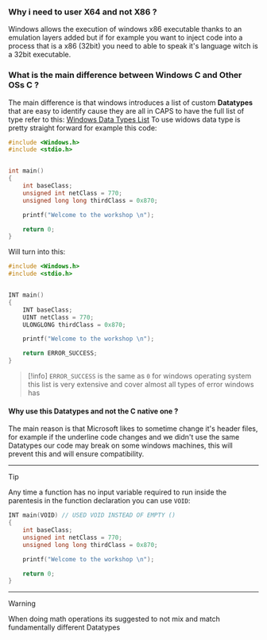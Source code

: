 ### Why i need to user X64 and not X86 ?
Windows allows the execution of windows x86 executable thanks to an emulation layers added but if for example you want to inject code into a process that is a x86 (32bit) you need to able to speak it's language witch is a 32bit executable.

### What is the main difference between Windows C and Other OSs C ?
The main difference is that windows introduces a list of custom **Datatypes** that are easy to identify cause they are all in CAPS to have the full list of type refer to this: [Windows Data Types List](https://learn.microsoft.com/en-us/windows/win32/winprog/windows-data-types) 
To use widows data type is pretty straight forward for example this code:
```c
#include <Windows.h>
#include <stdio.h>


int main()
{
    int baseClass;
    unsigned int netClass = 770;
    unsigned long long thirdClass = 0x870;

    printf("Welcome to the workshop \n");

    return 0;
}
```
Will turn into this:
```c
#include <Windows.h>
#include <stdio.h>


INT main()
{
    INT baseClass;
    UINT netClass = 770;
    ULONGLONG thirdClass = 0x870;

    printf("Welcome to the workshop \n");

    return ERROR_SUCCESS;
}
```

> [!info]
> `ERROR_SUCCESS` is the same as `0` for windows operating system this list is very extensive and cover almost all types of error windows has

#### Why use this Datatypes and not the C native one ?
The main reason is that Microsoft likes to sometime change it's header files, for example if the underline code changes and we didn't use the same Datatypes our code may break on some windows machines, this will prevent this and will ensure compatibility.

---

> [!tip]
> Any time a function has no input variable required to run inside the parentesis in the function declaration you can use `VOID`: 
```c
INT main(VOID) // USED VOID INSTEAD OF EMPTY ()
{
    int baseClass;
    unsigned int netClass = 770;
    unsigned long long thirdClass = 0x870;

    printf("Welcome to the workshop \n");

    return 0;
}
```

---
> [!warning]
> When doing math operations its suggested to not mix and match fundamentally different Datatypes

